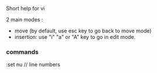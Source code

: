 Short help for vi

2 main modes :
 - move (by default, use esc key to go back to move mode)
 - insertion: use "i" "a" or "A" key to go in edit mode.

### commands

   :set nu   // line numbers
   
